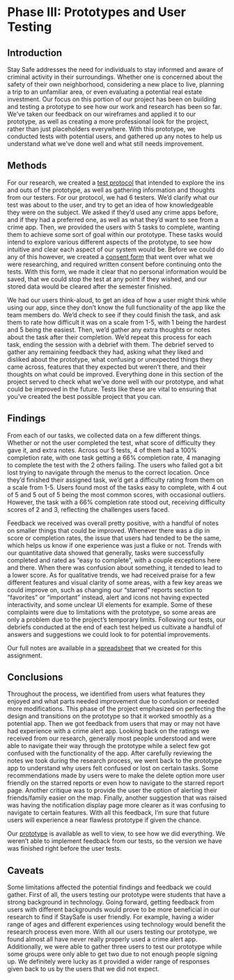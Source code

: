 # Phase III: Prototypes and User Testing

## Introduction

Stay Safe addresses the need for individuals to stay informed and aware of criminal activity in their surroundings. Whether one is concerned about the safety of their own neighborhood, considering a new place to live, planning a trip to an unfamiliar area, or even evaluating a potential real estate investment. Our focus on this portion of our project has been on building and testing a prototype to see how our work and research has been so far. We’ve taken our feedback on our wireframes and applied it to our prototype, as well as creating a more professional look for the project, rather than just placeholders everywhere. With this prototype, we conducted tests with potential users, and gathered up any notes to help us understand what we’ve done well and what still needs improvement.

## Methods


For our research, we created a [test protocol](StaySafe_Test_Protocol_Script.pdf) that intended to explore the ins and outs of the prototype, as well as gathering information and thoughts from our testers. For our protocol, we had 6 testers. We’d clarify what our test was about to the user, and try to get an idea of how knowledgeable they were on the subject. We asked if they’d used any crime apps before, and if they had a preferred one, as well as what they’d want to see from a crime app. Then, we provided the users with 5 tasks to complete, wanting them to achieve some sort of goal within our prototype. These tasks would intend to explore various different aspects of the prototype, to see how intuitive and clear each aspect of our system would be. Before we could do any of this however, we created a [consent form](INFORMED_CONSENT_FORM.pdf) that went over what we were researching, and required written consent before continuing onto the tests. With this form, we made it clear that no personal information would be saved, that we could stop the test at any point if they wished, and our stored data would be cleared after the semester finished.

We had our users think-aloud, to get an idea of how a user might think while using our app, since they don’t know the full functionality of the app like the team members do. We’d check to see if they could finish the task, and ask them to rate how difficult it was on a scale from 1-5, with 1 being the hardest and 5 being the easiest. Then, we’d gather any extra thoughts or notes about the task after their completion. We’d repeat this process for each task, ending the session with a debrief with them. The debrief served to gather any remaining feedback they had, asking what they liked and disliked about the prototype, what confusing or unexpected things they came across, features that they expected but weren’t there, and their thoughts on what could be improved. Everything done in this section of the project served to check what we’ve done well with our prototype, and what could be improved in the future. Tests like these are vital to ensuring that you’ve created the best possible project that you can.

## Findings


From each of our tasks, we collected data on a few different things. Whether or not the user completed the test, what score of difficulty they gave it, and extra notes. Across our 5 tests, 4 of them had a 100% completion rate, with one task getting a 66% completion rate, 4 managing to complete the test with the 2 others failing. The users who failed got a bit lost trying to navigate through the menus to the correct location. Once they’d finished their assigned task, we’d get a difficulty rating from them on a scale from 1-5. Users found most of the tasks easy to complete, with 4 out of 5 and 5 out of 5 being the most common scores, with occasional outliers. However, the task with a 66% completion rate stood out, receiving difficulty scores of 2 and 3, reflecting the challenges users faced.

Feedback we received was overall pretty positive, with a handful of notes on smaller things that could be improved. Whenever there was a dip in score or completion rates, the issue that users had tended to be the same, which helps us know if one experience was just a fluke or not. Trends with our quantitative data showed that generally, tasks were successfully completed and rated as “easy to complete”, with a couple exceptions here and there. When there was confusion about something, it tended to lead to a lower score. As for qualitative trends, we had received praise for a few different features and visual clarity of some areas, with a few key areas we could improve on, such as changing our “starred” reports section to “favorites” or “important” instead, alert and icons not having expected interactivity, and some unclear UI elements for example. Some of these complaints were due to limitations with the prototype, so some areas are only a problem due to the project’s temporary limits. Following our tests, our debriefs conducted at the end of each test helped us cultivate a handful of answers and suggestions we could look to for potential improvements.

Our full notes are available in a [spreadsheet](spreadsheet_merged.pdf) that we created for this assignment.


## Conclusions



Throughout the process, we identified from users what features they enjoyed and what parts needed improvement due to confusion or needed more modifications. This phase of the project emphasized on perfecting the design and transitions on the prototype so that it worked smoothly as a potential app. Then we got feedback from users that may or may not have had experience with a crime alert app. Looking back on the ratings we received from our research, generally most people understood and were able to navigate their way through the prototype while a select few got confused with the functionality of the app. After carefully reviewing the notes we took during the research process, we went back to the prototype app to understand why users felt confused or lost on certain tasks. Some recommendations made by users were to make the delete option more user friendly on the starred reports or even how to navigate to the starred report page. Another critique was to provide the user the option of alerting their friends/family easier on the map. Finally, another suggestion that was raised was having the notification display page more clearer as it was confusing to navigate to certain features. With all this feedback, I’m sure that future users will experience a near flawless prototype if given the chance.

Our [prototype](https://www.figma.com/proto/IM5jBCK9K5tjQa3mwCc5cH/User-Scenario-Wireframe?node-id=98-2919&t=VIT6COEQUJwPKgJA-1) is available as well to view, to see how we did everything. We weren’t able to implement feedback from our tests, so the version we have was finished right before the user tests.


## Caveats

Some limitations affected the potential findings and feedback we could gather. First of all, the users testing our prototype were students that have a strong background in technology. Going forward, getting feedback from users with different backgrounds would prove to be more beneficial in our research to find if StaySafe is user friendly. For example, having a wider range of ages and different experiences using technology would benefit the research process even more. With all our users testing our prototype, we found almost all have never really properly used a crime alert app. Additionally, we were able to gather three users to test our prototype while some groups were only able to get two due to not enough people signing up. We definitely were lucky as it provided a wider range of responses given back to us by the users that we did not expect.


